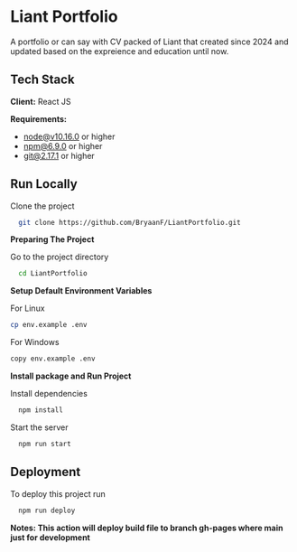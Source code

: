 
# Liant Portfolio

A portfolio or can say with CV packed of Liant that created since 2024 and updated based on the expreience and education until now.


## Tech Stack

**Client:** React JS

**Requirements:** 
- node@v10.16.0 or higher
- npm@6.9.0 or higher
- git@2.17.1 or higher
## Run Locally

Clone the project

```bash
  git clone https://github.com/BryaanF/LiantPortfolio.git
```

**Preparing The Project**

Go to the project directory

```bash
  cd LiantPortfolio
```

**Setup Default Environment Variables**

For Linux
```bash
cp env.example .env
```
For Windows
```bash
copy env.example .env
```

**Install package and Run Project**

Install dependencies

```bash
  npm install
```

Start the server

```bash
  npm run start
```


## Deployment

To deploy this project run

```bash
  npm run deploy
```

**Notes: This action will deploy build file to branch gh-pages where main just for development**